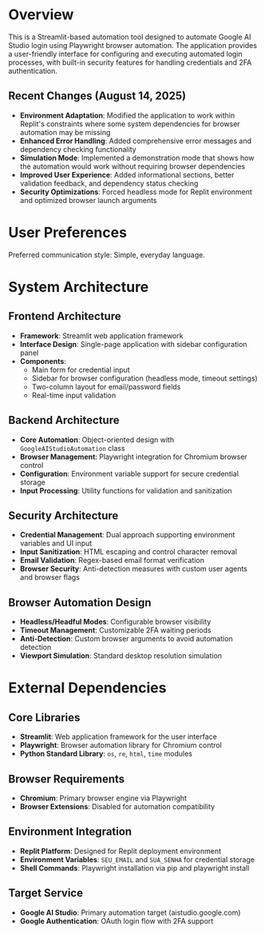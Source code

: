 # Overview

This is a Streamlit-based automation tool designed to automate Google AI Studio login using Playwright browser automation. The application provides a user-friendly interface for configuring and executing automated login processes, with built-in security features for handling credentials and 2FA authentication.

## Recent Changes (August 14, 2025)

- **Environment Adaptation**: Modified the application to work within Replit's constraints where some system dependencies for browser automation may be missing
- **Enhanced Error Handling**: Added comprehensive error messages and dependency checking functionality
- **Simulation Mode**: Implemented a demonstration mode that shows how the automation would work without requiring browser dependencies
- **Improved User Experience**: Added informational sections, better validation feedback, and dependency status checking
- **Security Optimizations**: Forced headless mode for Replit environment and optimized browser launch arguments

# User Preferences

Preferred communication style: Simple, everyday language.

# System Architecture

## Frontend Architecture
- **Framework**: Streamlit web application framework
- **Interface Design**: Single-page application with sidebar configuration panel
- **Components**: 
  - Main form for credential input
  - Sidebar for browser configuration (headless mode, timeout settings)
  - Two-column layout for email/password fields
  - Real-time input validation

## Backend Architecture
- **Core Automation**: Object-oriented design with `GoogleAIStudioAutomation` class
- **Browser Management**: Playwright integration for Chromium browser control
- **Configuration**: Environment variable support for secure credential storage
- **Input Processing**: Utility functions for validation and sanitization

## Security Architecture
- **Credential Management**: Dual approach supporting environment variables and UI input
- **Input Sanitization**: HTML escaping and control character removal
- **Email Validation**: Regex-based email format verification
- **Browser Security**: Anti-detection measures with custom user agents and browser flags

## Browser Automation Design
- **Headless/Headful Modes**: Configurable browser visibility
- **Timeout Management**: Customizable 2FA waiting periods
- **Anti-Detection**: Custom browser arguments to avoid automation detection
- **Viewport Simulation**: Standard desktop resolution simulation

# External Dependencies

## Core Libraries
- **Streamlit**: Web application framework for the user interface
- **Playwright**: Browser automation library for Chromium control
- **Python Standard Library**: `os`, `re`, `html`, `time` modules

## Browser Requirements
- **Chromium**: Primary browser engine via Playwright
- **Browser Extensions**: Disabled for automation compatibility

## Environment Integration
- **Replit Platform**: Designed for Replit deployment environment
- **Environment Variables**: `SEU_EMAIL` and `SUA_SENHA` for credential storage
- **Shell Commands**: Playwright installation via pip and playwright install

## Target Service
- **Google AI Studio**: Primary automation target (aistudio.google.com)
- **Google Authentication**: OAuth login flow with 2FA support